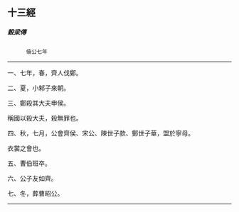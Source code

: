 

## 十三經

##### 穀梁傳
　　　`僖公七年`

* * *

一、七年，春，齊人伐鄭。

二、夏，小邾子來朝。

三、鄭殺其大夫申侯。

稱國以殺大夫，殺無罪也。

四、秋，七月，公會齊侯、宋公、陳世子款、鄭世子華，盟於寧母。

衣裳之會也。

五、曹伯班卒。

六、公子友如齊。

七、冬，葬曹昭公。

* * *


